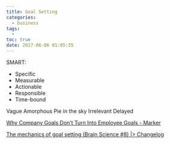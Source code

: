 ```yaml
---
title: Goal Setting
categories:
  - business
tags:
  -
toc: true
date: 2017-06-06 01:05:55
---
```


SMART:

- Specific
- Measurable
- Actionable
- Responsible
- Time-bound

Vague
Amorphous
Pie in the sky
Irrelevant
Delayed

[Why Company Goals Don’t Turn Into Employee Goals - Marker](https://marker.medium.com/why-your-company-goals-dont-turn-into-employee-goals-40b0c16e92e1)

[The mechanics of goal setting (Brain Science #8) |> Changelog](https://changelog.com/brainscience/8)
